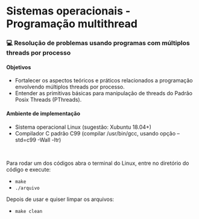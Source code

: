 # Sistemas operacionais - Programação multithread 
### 💻 Resolução de problemas usando programas com múltiplos threads por processo  
#### Objetivos
* Fortalecer os aspectos teóricos e práticos relacionados a programação envolvendo múltiplos threads por processo.
* Entender as primitivas básicas para manipulação de threads do Padrão Posix Threads (PThreads).

#### Ambiente de implementação
* Sistema operacional Linux (sugestão: Xubuntu 18.04+)
* Compilador C padrão C99 (compilar /usr/bin/gcc, usando opção –std=c99 -Wall -ltr)

 &nbsp;

Para rodar um dos códigos abra o terminal do Linux, entre no diretório do código e execute:
* `make`
* `./arquivo`

Depois de usar e quiser limpar os arquivos:

* `make clean`


